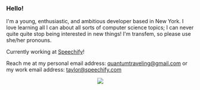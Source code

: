 ### Hello!
I'm a young, enthusiastic, and ambitious developer based in New York. I love learning all I can about all sorts of computer science topics; I can never quite quite stop being interested in new things! I'm transfem, so please use she/her pronouns.

Currently working at [Speechify]!

Reach me at my personal email address: quantumtraveling@gmail.com or my work email address: taylor@speechify.com
<p align="center">
  <img src=gif.gif>
</p>

[speechify]: https://github.com/SpeechifyInc
